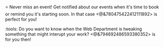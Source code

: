 :star: Never miss an event! Get notified about our events when it's time to book or remind you it's starting soon. In that case <@&780475422412111892> is perfect for you!

:tools: Do you want to know when the Web Department is tweaking something that might interupt your work? <@&794692486593380352> is for you then!